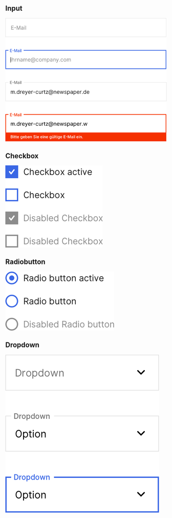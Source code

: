 ## Input

<Playground>
  <img src="Formular-Input@2x.png">
</Playground>

## Checkbox

<Playground>
  <img src="Formular-Checkbox@2x.png">
</Playground>

## Radiobutton

<Playground>
  <img src="Formular-Radiobutton@2x.png">
</Playground>

## Dropdown

<Playground>
  <img src="Formular-Dropdown@2x.png">
</Playground>